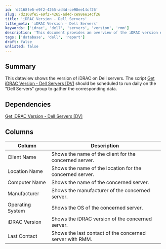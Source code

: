 ```yaml
---
id: 'd2168fe5-e9f2-4265-ad4d-ce98ee14cf26'
slug: /d2168fe5-e9f2-4265-ad4d-ce98ee14cf26
title: 'iDRAC Version - Dell Servers'
title_meta: 'iDRAC Version - Dell Servers'
keywords: ['idrac', 'dell', 'servers', 'version', 'rmm']
description: 'This document provides an overview of the iDRAC version on Dell servers. It includes instructions for scheduling the data view script to run daily on the Dell Servers group to collect relevant data, along with details on the columns displayed in the dataview.'
tags: ['database', 'dell', 'report']
draft: false
unlisted: false
---
```


## Summary

This dataview shows the version of iDRAC on Dell servers. The script [Get iDRAC Version - Dell Servers [DV]](/docs/4545d115-22d7-451c-935b-fe8ca67f17e7) should be scheduled to run daily on the "Dell Servers" group to gather the corresponding data.

## Dependencies

[Get iDRAC Version - Dell Servers [DV]](/docs/4545d115-22d7-451c-935b-fe8ca67f17e7)

## Columns

| Column            | Description                                                 |
|-------------------|-------------------------------------------------------------|
| Client Name       | Shows the name of the client for the concerned server.     |
| Location Name     | Shows the name of the location for the concerned server.   |
| Computer Name     | Shows the name of the concerned server.                     |
| Manufacturer      | Shows the manufacturer of the concerned server.            |
| Operating System   | Shows the OS of the concerned server.                      |
| iDRAC Version     | Shows the iDRAC version of the concerned server.           |
| Last Contact      | Shows the last contact of the concerned server with RMM.   |


